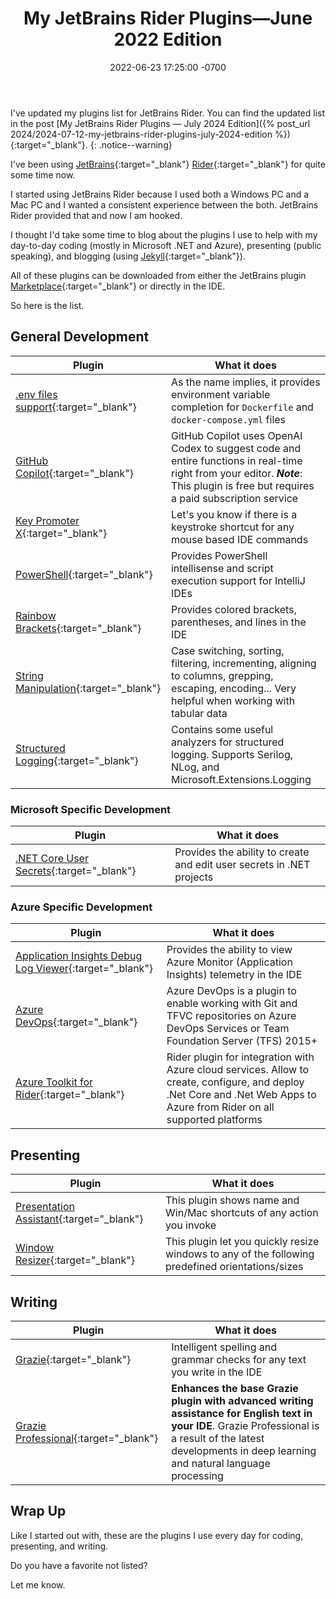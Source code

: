 ﻿---
title: "My JetBrains Rider Plugins—June 2022 Edition"
header:
    og_image: /assets/images/posts/header/rider-plugins.png
date: 2022-06-23 17:25:00 -0700
last_modified_at: 2024-07-12 21:27:00 -0700

categories:
- Articles
- Archive
tags:
- JetBrains
- Rider
- Plugin
- presenting
---
I've updated my plugins list for JetBrains Rider.  You can find the updated list in the post [My JetBrains Rider Plugins — July 2024 Edition]({% post_url 2024/2024-07-12-my-jetbrains-rider-plugins-july-2024-edition %}){:target="_blank"}.
{: .notice--warning}

I've been using [JetBrains](https://www.jetbrains.com/){:target="_blank"} [Rider](https://www.jetbrains.com/rider/){:target="_blank"} for quite some time now.

I started using JetBrains Rider because I used both a Windows PC and a Mac PC and I wanted a consistent experience between the both.
JetBrains Rider provided that and now I am hooked.

I thought I'd take some time to blog about the plugins I use to help with my day-to-day coding (mostly in Microsoft .NET and Azure), presenting (public speaking), and blogging (using [Jekyll](https://jekyllrb.com/){:target="_blank"}).

All of these plugins can be downloaded from either the JetBrains plugin [Marketplace](https://plugins.jetbrains.com/){:target="_blank"} or directly in the IDE.

So here is the list.

## General Development

| Plugin                                                                                                 | What it does                                                                                                                                                                        |
|--------------------------------------------------------------------------------------------------------|-------------------------------------------------------------------------------------------------------------------------------------------------------------------------------------|
| [.env files support](https://plugins.jetbrains.com/plugin/9525--env-files-support){:target="_blank"}   | As the name implies, it provides environment variable completion for `Dockerfile` and `docker-compose.yml` files                                                                    |
| [GitHub Copilot](https://plugins.jetbrains.com/plugin/17718-github-copilot){:target="_blank"}          | GitHub Copilot uses OpenAI Codex to suggest code and entire functions in real-time right from your editor. ***Note***: This plugin is free but requires a paid subscription service |
| [Key Promoter X](https://plugins.jetbrains.com/plugin/9792-key-promoter-x){:target="_blank"}           | Let's you know if there is a keystroke shortcut for any mouse based IDE commands                                                                                                    |
| [PowerShell](https://plugins.jetbrains.com/plugin/10249-powershell){:target="_blank"}                  | Provides PowerShell intellisense and script execution support for IntelliJ IDEs                                                                                                     |
| [Rainbow Brackets](https://plugins.jetbrains.com/plugin/10080-rainbow-brackets){:target="_blank"}      | Provides colored brackets, parentheses, and lines in the IDE                                                                                                                        |
| [String Manipulation](https://plugins.jetbrains.com/plugin/2162-string-manipulation){:target="_blank"} | Case switching, sorting, filtering, incrementing, aligning to columns, grepping, escaping, encoding... Very helpful when working with tabular data                                  |
| [Structured Logging](https://plugins.jetbrains.com/plugin/12832-structured-logging){:target="_blank"}  | Contains some useful analyzers for structured logging. Supports Serilog, NLog, and Microsoft.Extensions.Logging                                                                     |

### Microsoft Specific Development

| Plugin                                                                                                        | What it does                                                          |
|---------------------------------------------------------------------------------------------------------------|-----------------------------------------------------------------------|
| [.NET Core User Secrets](https://plugins.jetbrains.com/plugin/10183--net-core-user-secrets){:target="_blank"} | Provides the ability to create and edit user secrets in .NET projects |

### Azure Specific Development

| Plugin                                                                                                                                      | What it does                                                                                                                                                              |
|---------------------------------------------------------------------------------------------------------------------------------------------|---------------------------------------------------------------------------------------------------------------------------------------------------------------------------|
| [Application Insights Debug Log Viewer](https://plugins.jetbrains.com/plugin/13984-application-insights-debug-log-viewer){:target="_blank"} | Provides the ability to view Azure Monitor (Application Insights) telemetry in the IDE                                                                                    |
| [Azure DevOps](https://plugins.jetbrains.com/plugin/7981-azure-devops){:target="_blank"}                                                    | Azure DevOps is a plugin to enable working with Git and TFVC repositories on Azure DevOps Services or Team Foundation Server (TFS) 2015+                                  |
| [Azure Toolkit for Rider](https://plugins.jetbrains.com/plugin/11220-azure-toolkit-for-rider){:target="_blank"}                             | Rider plugin for integration with Azure cloud services. Allow to create, configure, and deploy .Net Core and .Net Web Apps to Azure from Rider on all supported platforms |

## Presenting

| Plugin                                                                                                       | What it does                                                                                     |
|--------------------------------------------------------------------------------------------------------------|--------------------------------------------------------------------------------------------------|
| [Presentation Assistant](https://plugins.jetbrains.com/plugin/7345-presentation-assistant){:target="_blank"} | This plugin shows name and Win/Mac shortcuts of any action you invoke                            |
| [Window Resizer](https://plugins.jetbrains.com/plugin/18045-window-resizer){:target="_blank"}                | This plugin let you quickly resize windows to any of the following predefined orientations/sizes |

## Writing

| Plugin                                                                                                  | What it does                                                                                                                                                                                                   |
|---------------------------------------------------------------------------------------------------------|----------------------------------------------------------------------------------------------------------------------------------------------------------------------------------------------------------------|
| [Grazie](https://plugins.jetbrains.com/plugin/12175-grazie){:target="_blank"}                           | Intelligent spelling and grammar checks for any text you write in the IDE                                                                                                                                      |
| [Grazie Professional](https://plugins.jetbrains.com/plugin/16136-grazie-professional){:target="_blank"} | **Enhances the base Grazie plugin with advanced writing assistance for English text in your IDE**. Grazie Professional is a result of the latest developments in deep learning and natural language processing |

## Wrap Up

Like I started out with, these are the plugins I use every day for coding, presenting, and writing.

Do you have a favorite not listed?

Let me know.
